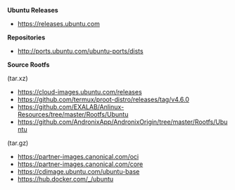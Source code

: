 <b>Ubuntu Releases</b>
- https://releases.ubuntu.com

<b>Repositories</b>
- http://ports.ubuntu.com/ubuntu-ports/dists

<b>Source Rootfs</b>

(tar.xz)</br>
- https://cloud-images.ubuntu.com/releases
- https://github.com/termux/proot-distro/releases/tag/v4.6.0
- https://github.com/EXALAB/Anlinux-Resources/tree/master/Rootfs/Ubuntu
- https://github.com/AndronixApp/AndronixOrigin/tree/master/Rootfs/Ubuntu

(tar.gz)</br>
- https://partner-images.canonical.com/oci
- https://partner-images.canonical.com/core
- https://cdimage.ubuntu.com/ubuntu-base
- https://hub.docker.com/_/ubuntu
